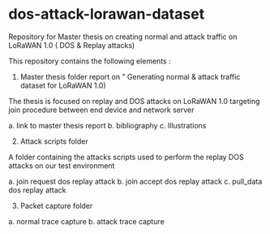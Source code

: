 # dos-attack-lorawan-dataset
Repository for Master thesis on creating normal and attack traffic on LoRaWAN 1.0 ( DOS &amp; Replay attacks)

This repository contains the following elements :

1. Master thesis folder report on " Generating normal & attack traffic dataset for LoRaWAN 1.0)

The thesis is focused on replay and DOS attacks on LoRaWAN 1.0 targeting join procedure between end device and network server 

a. link to master thesis report 
b. bibliography
c. Illustrations 


2. Attack scripts folder 

A folder containing the attacks scripts used to perform the replay DOS attacks on our test environment 

a. join request dos replay attack
b. join accept dos replay attack
c. pull_data dos replay attack 


3. Packet capture folder
 
a. normal trace capture
b. attack trace capture 
